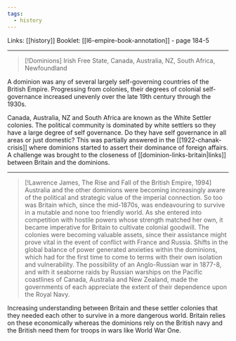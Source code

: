 ```yaml
---
tags:
  - history
---
```

Links: [[history]]
Booklet: [[l6-empire-book-annotation]] - page 184-5

***

>[!Dominions]
Irish Free State, Canada, Australia, NZ, South Africa, Newfoundland


A dominion was any of several largely self-governing countries of the British Empire. Progressing from colonies, their degrees of colonial self-governance increased unevenly over the late 19th century through the 1930s. 

Canada, Australia, NZ and South Africa are known as the White Settler colonies. The political community is dominated by white settlers so they have a large degree of self governance. Do they have self governance in all areas or just domestic? This was partially answered in the [[1922-chanak-crisis]] where dominions started to assert their dominance of foreign affairs. A challenge was brought to the closeness of [[dominion-links-britain|links]] between Britain and the dominions.

***

>[!Lawrence James, The Rise and Fall of the British Empire, 1994]
>Australia and the other dominions were becoming increasingly aware of the political and strategic value of the imperial connection. So too was Britain which, since the mid-1870s, was endeavouring to survive in a mutable and none too friendly world. As she entered into competition with hostile powers whose strength matched her own, it became imperative for Britain to cultivate colonial goodwill. The colonies were becoming valuable assets, since their assistance might prove vital in the event of conflict with France and Russia. Shifts in the global balance of power generated anxieties within the dominions, which had for the first time to come to terms with their own isolation and vulnerability. The possibility of an Anglo-Russian war in 1877-8, and with it seaborne raids by Russian warships on the Pacific coastlines of Canada, Australia and New Zealand, made the governments of each appreciate the extent of their dependence upon the Royal Navy.  

Increasing understanding between Britain and these settler colonies that they needed each other to survive in a more dangerous world. Britain relies on these economically whereas the dominions rely on the British navy and the British need them for troops in wars like World War One.